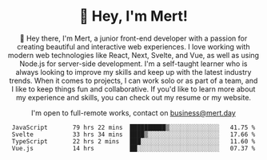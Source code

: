 <div align="center">
  <h1 align="center">👋 Hey, I'm Mert! </h1>
<p>
 🎉 Hey there, I'm Mert, a junior front-end developer with a passion for creating beautiful and interactive web experiences. I love working with modern web technologies like React, Next, Svelte, and Vue, as well as using Node.js for server-side development. I'm a self-taught learner who is always looking to improve my skills and keep up with the latest industry trends. When it comes to projects, I can work solo or as part of a team, and I like to keep things fun and collaborative. If you'd like to learn more about my experience and skills, you can check out my resume or my website.
</p>

  I'm open to full-remote works, contact on [business@mert.day](mailto:business@mert.day) 
  
<!--START_SECTION:waka-->

```text
JavaScript       79 hrs 22 mins  ██████████▒░░░░░░░░░░░░░░   41.75 %
Svelte           33 hrs 34 mins  ████▒░░░░░░░░░░░░░░░░░░░░   17.66 %
TypeScript       22 hrs 2 mins   ███░░░░░░░░░░░░░░░░░░░░░░   11.60 %
Vue.js           14 hrs          ██░░░░░░░░░░░░░░░░░░░░░░░   07.37 %
```

<!--END_SECTION:waka-->

<!--
I inspired from https://github.com/noirrs
You can check his page too!

Mert Doğu - Front-end Developer - mert.day
--> 
